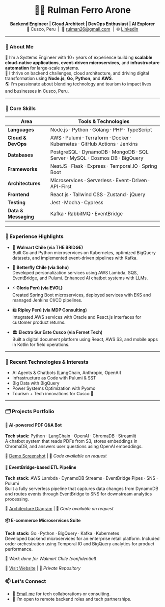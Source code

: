 <h1 align="center">👨‍💻 Rulman Ferro Arone</h1>
<p align="center">
  <strong>Backend Engineer | Cloud Architect | DevOps Enthusiast | AI Explorer</strong><br/>
  📍 Cusco, Peru &nbsp;|&nbsp; 💬 <a href="mailto:rulman26@gmail.com">rulman26@gmail.com</a> &nbsp;|&nbsp;
  🌐 <a href="https://linkedin.com/in/rulman-ferro-arone" target="_blank">LinkedIn</a>
</p>

---

### 🚀 About Me

🔧 I’m a Systems Engineer with 10+ years of experience building **scalable cloud-native applications**, **event-driven microservices**, and **infrastructure automation** for large-scale systems.  
🧠 I thrive on backend challenges, cloud architecture, and driving digital transformation using **Node.js**, **Go**, **Python**, and **AWS**.  
🌎 I'm passionate about blending technology and tourism to impact lives and businesses in Cusco, Peru.

---

### 🧩 Core Skills

| Area                  | Tools & Technologies                                                                 |
|-----------------------|---------------------------------------------------------------------------------------|
| **Languages**         | Node.js · Python · Golang · PHP · TypeScript                                         |
| **Cloud & DevOps**    | AWS · Pulumi · Terraform · Docker · Kubernetes · GitHub Actions · Jenkins           |
| **Databases**         | PostgreSQL · DynamoDB · MongoDB · SQL Server · MySQL · Cosmos DB · BigQuery          |
| **Frameworks**        | NestJS · Flask · Express · Temporal.IO · Spring Boot                                 |
| **Architectures**     | Microservices · Serverless · Event-Driven · API-First                                |
| **Frontend**          | React.js · Tailwind CSS · Zustand · jQuery                                           |
| **Testing**           | Jest · Mocha · Cypress                                                                |
| **Data & Messaging**  | Kafka · RabbitMQ · EventBridge                                                        |

---

### 💼 Experience Highlights

- 🛒 **Walmart Chile (via THE BRIDGE)**  
  Built Go and Python microservices on Kubernetes, optimized BigQuery datasets, and implemented event-driven pipelines with Kafka.

- 🧠 **Betterfly Chile (via Soho)**  
  Developed personalization services using AWS Lambda, SQS, EventBridge, and Pulumi. Enhanced AI chatbot systems with LLMs.

- ⚡ **Gloria Perú (via EVOL)**  
  Created Spring Boot microservices, deployed services with EKS and managed Jenkins CI/CD pipelines.

- 🛍️ **Ripley Perú (via MDP Consulting)**  
  Integrated AWS services with Oracle and React.js interfaces for customer product returns.

- 🏛️ **Electro Sur Este Cusco (via Fernet Tech)**  
  Built a digital document platform using React, AWS S3, and mobile apps in Kotlin for field operations.

---

### 🧠 Recent Technologies & Interests

- AI Agents & Chatbots (LangChain, Anthropic, OpenAI)  
- Infrastructure as Code with Pulumi & SST  
- Big Data with BigQuery  
- Power Systems Optimization with Pyomo  
- Tourism + Tech innovations for Cusco 🌄

---

### 🗂️ Projects Portfolio

#### 🤖 **AI-powered PDF Q&A Bot**
**Tech stack:** Python · LangChain · OpenAI · ChromaDB · Streamlit  
A chatbot system that reads PDFs from S3, stores embeddings in ChromaDB, and answers user questions using OpenAI embeddings.

🔗 [Demo Screenshot](https://play.google.com/store/apps/details?id=com.burntogive.calories&hl=en) | 🔧 *Code available on request*

#### 🔄 **EventBridge-based ETL Pipeline**
**Tech stack:** AWS Lambda · DynamoDB Streams · EventBridge Pipes · SNS · Pulumi  
Built a fully serverless pipeline that captures data changes from DynamoDB and routes events through EventBridge to SNS for downstream analytics processing.

🧪 [Architecture Diagram](https://rulman26-public.s3.us-east-1.amazonaws.com/arquitectura.png) | 🔧 *Code available on request*


#### 📦 **E-commerce Microservices Suite**
**Tech stack:** Go · Python · BigQuery · Kafka · Kubernetes  
Developed backend microservices for an enterprise retail platform. Included order orchestration using Temporal IO and BigQuery analytics for product performance.

🏢 *Work done for Walmart Chile (confidential)*

🔗 [Visit Website](https://www.lider.cl/) | 🔧 *Private Repository*

### 📫 Let's Connect

- 🧭 <a href="mailto:rulman26@gmail.com">Email me</a> for tech collaborations or consulting.
- 🤝 I’m open to remote backend roles and tech partnerships.
